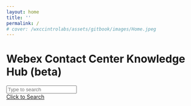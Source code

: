 ```yaml
---
layout: home
title: ''
permalink: /
# cover: /wxccintrolabs/assets/gitbook/images/Home.jpeg
---
```



<!-- Welcome to the Webex Labs Repository. Here you will find step-by-step guides on how to enable and configure the Webex Contact Center features.


## Lab Content

| Lab ID |                         Lab Details                         | Dificulty | Estimated |
|:------:|:-----------------------------------------------------------:|:---------:|:---------:|
| Lab 0  | [Provisioning (Trials & Production) ]({{site.baseurl}}/pages/Provisioning/) |   EASY    |  40 min   |
| Lab 1  |               [Admin Experience]({{site.baseurl}}/pages/CH/)                |   EASY    |  30 min   |
| Lab 2  |             [IVR Contact Routing]({{site.baseurl}}/pages/IVR/)              |    MID    |  60 min   |
| Lab 3  |               [Agent Desktop]({{site.baseurl}}/pages/Agent/)                |   MID    |  55 min   |
| Lab 4  |          [Supervisor Desktop]({{site.baseurl}}/pages/Supervisor/)           |   EASY    |  40 min   |
| Lab 5  |           [Analyzer Deep Dive]({{site.baseurl}}/pages/Analyzer/)            |    MID    |  120 min   |
| Lab 6  |               [CRM Integration]({{site.baseurl}}/pages/CRM/)                |   HARD    |  90 min   |
| Lab 7  |        [Google CCAI & TTS Integration]({{site.baseurl}}/pages/CCAI/)        |   MID    |  90 min   |
| Lab 8  |             [Feedback and Journey]({{site.baseurl}}/pages/JDS_XM/)             |    EASY    |  30 min   |
| Lab 9  |       [Outbound Campaign - Acqueon]({{site.baseurl}}/pages/Acqueon/)        |    MID    |  30 min   |
| Lab 10 |            [QM/WFO - Calabrio]({{site.baseurl}}/pages/Calabrio/)            |    TBD    |  TBD  |
| Lab 11 |                [Webex CC APIs]({{site.baseurl}}/pages/API/)                 |   HARD    |  90 min   |
| Lab 12 |             [Digital Channels]({{site.baseurl}}/pages/Digital/)             |    MID    |  560 min  |



<center><img src="{{site.baseurl}}/assets/gitbook/images/webex.png" width="100"></center> -->

<!-- <!DOCTYPE html> -->
<!-- <html lang="en"> -->


  <meta charset="UTF-8">
  <meta name="viewport" content="width=device-width, initial-scale=1.0">
  <title>Webex Contact Center Knowledge Hub</title>
  <script type="module" src="https://webexcc-sa.github.io/dist/hub-widgets/hub-widgets.esm.js"></script>
  <script nomodule src="https://webexcc-sa.github.io/dist/index.js"></script>
  <link rel="stylesheet" href="https://webexcc-sa.github.io/style.css">
<style> .page-inner{max-width:unset;}</style>

<body>
  <pagetitle>
    <h1>Webex Contact Center Knowledge Hub (beta)</h1>

  </pagetitle>

 <div id="book-search-input" role="search">
            <input type="text" placeholder="Type to search" />
        </div>
        <div id="book-search-input-link" role="search">
            <a href="{{site.baseurl}}/assets/search.html">Click to Search</a>
        </div>
        
  <k-hub-tiles t-list="https://webexcc-sa.github.io/tiles.json,https://webexcc-sa.github.io/tools/advertise/tiles.json"></k-hub-tiles>
  <k-hub-links l-list="https://webexcc-sa.github.io/links.json"></k-hub-links>
</body>


